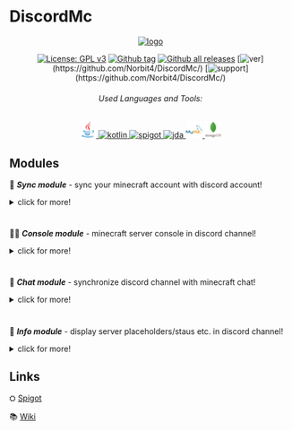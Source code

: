 # DiscordMc

<div align="center">
  
  <a href="https://github.com/Norbit4/DiscordMc/" target="_blank" rel="noreferrer"> 
  <img src="https://user-images.githubusercontent.com/46154743/188979948-a4a971db-81f6-4738-a513-e84e1b4f1b91.png" width="750" alt="logo"/></a>
  
  [![License: GPL v3](https://img.shields.io/badge/License-GPLv3-orange.svg)](https://github.com/Norbit4/DiscordMc/blob/master/LICENSE)
  [![Github tag](https://badgen.net/github/tag/Norbit4/DiscordMc)](https://github.com/Norbit4/DiscordMc/tags/)
  [![Github all releases](https://img.shields.io/github/downloads/Norbit4/DiscordMc/total.svg)](https://GitHub.com/Norbit4/DiscordMc/releases/)
  [![ver](https://badgen.net/badge/version/1.8-1.19+/green?)](https://github.com/Norbit4/DiscordMc/)
  [![support](https://badgen.net/badge/support/Spigot&PaperSpigot/blue?)](https://github.com/Norbit4/DiscordMc/)
    
</div> 

<h6 align="center">Used Languages and Tools:</h6>

<div align="center">

<a href="https://www.java.com" target="_blank" rel="noreferrer"> <img src="https://raw.githubusercontent.com/devicons/devicon/master/icons/java/java-original.svg" alt="java" width="30" height="30"/> 
</a> 
<a href="https://kotlinlang.org" target="_blank" rel="noreferrer"> 
<img src="https://www.vectorlogo.zone/logos/kotlinlang/kotlinlang-icon.svg" alt="kotlin" width="30" height="30"/> 
</a> 
<a href="https://www.spigotmc.org/" target="_blank" rel="noreferrer"> 
<img src="https://static.spigotmc.org/img/spigot-og.png" alt="spigot" width="30" height="30"/> 
</a> 
<a href="https://github.com/DV8FromTheWorld/JDA" target="_blank" rel="noreferrer"> 
<img src="https://github.com/DV8FromTheWorld/JDA/blob/assets/assets/readme/logo.png?raw=true" alt="jda" width="30" height="30"/> 
</a> 
<a href="https://www.mysql.com/" target="_blank" rel="noreferrer"> 
<img src="https://raw.githubusercontent.com/devicons/devicon/master/icons/mysql/mysql-original-wordmark.svg" alt="mysql" width="30" height="30"/> 
</a> 
<a href="https://www.mongodb.com/" target="_blank" rel="noreferrer"> 
<img src="https://raw.githubusercontent.com/devicons/devicon/master/icons/mongodb/mongodb-original-wordmark.svg" alt="mongodb" width="30" height="30"/> 
</a> 
  
</div> 

## Modules
🔗 ***Sync module*** - sync your minecraft account with discord account!

<details> 
  <summary> click for more! </summary>
  
**Discord profiles**

*player online:*

![image](https://user-images.githubusercontent.com/46154743/187051001-e0667b2b-dfb8-474b-bf32-57679232a0e4.png)

*player offline:*

![image](https://user-images.githubusercontent.com/46154743/187051049-cfb115d4-57f8-4dc4-b7aa-0ba325715c9b.png)


*Synced ranks*

This plugin allows you to easily sync the ranks and nicknames of your minecraft account with your discord account!

[Discord profiles](https://github.com/Norbit4/DiscordMc/wiki/Discord-profiles "Click")

[Sync accounts](https://github.com/Norbit4/DiscordMc/wiki/Sync-accounts "Click")

[Sync ranks](https://github.com/Norbit4/DiscordMc/wiki/Rank-sync "Click")

</details>

#

👨‍💻 ***Console module*** - minecraft server console in discord channel!

<details> 
  <summary> click for more! </summary>
  
  *console is ready:*
  
  ![image](https://user-images.githubusercontent.com/46154743/187051121-ab2002fb-258d-4806-943e-5ff988b7fa79.png)

  *commands:*
  
  ![image](https://user-images.githubusercontent.com/46154743/187051136-6fb992b8-cb23-438f-b398-23276d121259.png)

  [More](https://github.com/Norbit4/DiscordMc/wiki/Cosole-module "Click")
  
</details> 

#

📮 ***Chat module*** - synchronize discord channel with minecraft chat!

<details> 
  <summary> click for more! </summary>
  
  *mc chat:*
  
  ![image](https://user-images.githubusercontent.com/46154743/187051179-3f708414-4708-4cc8-b65d-4d0dea60a2af.png)

  *discord channel:*
  
  ![image](https://user-images.githubusercontent.com/46154743/187051199-51efa1eb-4b3a-41f4-adf3-ac96917d300f.png)

  [More](https://github.com/Norbit4/DiscordMc/wiki/Chat-module "Click")
  
</details> 

#

📌 ***Info module*** - display server placeholders/staus etc. in discord channel!

<details> 
  <summary> click for more! </summary>
  
  ![image](https://user-images.githubusercontent.com/46154743/187051263-27e7a5e1-91fd-4a47-8ac3-133666f9d3d9.png)

  [More](https://github.com/Norbit4/DiscordMc/wiki/Info-module "Click")
  
</details> 


## Links
  
⛭ [Spigot](https://www.spigotmc.org/resources/discordmc-1-8-1-19-sync-your-minecraft-server-with-discord-server.103901/ "Click")

📚 [Wiki](https://github.com/Norbit4/DiscordMc/wiki "Click")
